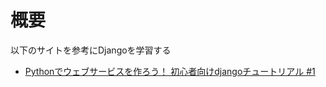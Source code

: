 # 概要
以下のサイトを参考にDjangoを学習する

- [Pythonでウェブサービスを作ろう！ 初心者向けdjangoチュートリアル #1](https://www.youtube.com/watch?v=nS41IkL13QE&list=PLuCS8p0T7ozK4Ne1e5eAVG2R5Gbs1naix&index=1)
